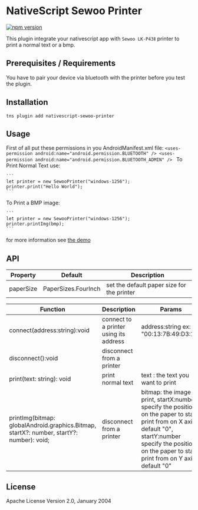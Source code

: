 # NativeScript Sewoo Printer

[![npm version](https://badge.fury.io/js/nativescript-sewoo-printer.svg)](https://badge.fury.io/js/nativescript-sewoo-printer)

This plugin integrate your nativescript app with  `Sewoo LK-P43Ⅱ` printer to print a normal text or a bmp.

## Prerequisites / Requirements

You have to pair your device via bluetooth with the printer before you test the plugin.

## Installation

```
tns plugin add nativescript-sewoo-printer
```

## Usage 
First of all put these permissions in you AndroidManifest.xml file:
    ```<uses-permission android:name="android.permission.BLUETOOTH" />
    <uses-permission android:name="android.permission.BLUETOOTH_ADMIN" />
    ```
To Print Normal Text use:
	
	```
    let printer = new SewooPrinter("windows-1256");
    printer.print("Hello World");
    ```
To Print a BMP image:

    ```
    let printer = new SewooPrinter("windows-1256");
    printer.printImg(bmp);
    ```
for more information see [the demo](https://github.com/OPADA-Eng/nativescript-sewoo-printer/tree/master/demo) 
## API
    
| Property | Default | Description |
| --- | --- | --- |
| paperSize | PaperSizes.FourInch | set the default paper size for the printer |
    

| Function  | Description | Params |
| --- | --- | --- |
| connect(address:string):void | connect to a printer using its address |  address:string ex: "00:13:7B:49:D3:1A" |
| disconnect():void | disconnect from a printer  |
| print(text: string): void| print normal text  | text : the text you want to print |
| printImg(bitmap: globalAndroid.graphics.Bitmap, startX?: number, startY?: number): void; | disconnect from a printer  | bitmap: the image to print, startX:number specify the position on the paper to start print from on X axis default "0", startY:number specify the position on the paper to start print from on Y axis default "0" |
    
## License

Apache License Version 2.0, January 2004
